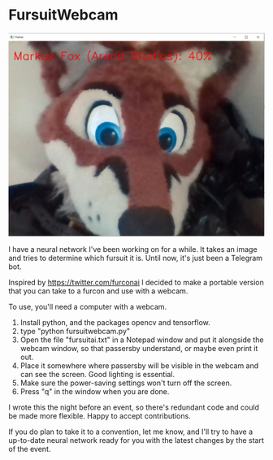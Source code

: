 # FursuitWebcam

![Screenshot](fursuitdemo.png)

I have a neural network I've been working on for a while. It takes an image and tries to determine which fursuit it is. Until now, it's just been a Telegram bot.

Inspired by https://twitter.com/furconai I decided to make a portable version that you can take to a furcon and use with a webcam.

To use, you'll need a computer with a webcam.

1. Install python, and the packages opencv and tensorflow.
2. type "python fursuitwebcam.py"
3. Open the file "fursuitai.txt" in a Notepad window and put it alongside the webcam window, so that passersby understand, or maybe even print it out.
4. Place it somewhere where passersby will be visible in the webcam and can see the screen. Good lighting is essential.
5. Make sure the power-saving settings won't turn off the screen.
6. Press "q" in the window when you are done.

I wrote this the night before an event, so there's redundant code and could be made more flexible. Happy to accept contributions.

If you do plan to take it to a convention, let me know, and I'll try to have a up-to-date neural network ready for you with the latest changes by the start of the event.